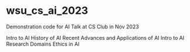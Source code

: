 # wsu_cs_ai_2023
Demonstration code for AI Talk at CS Club in Nov 2023

Intro to AI
History of AI
Recent Advances and Applications of AI
Intro to AI Research Domains
Ethics in AI

